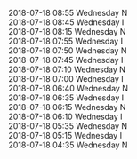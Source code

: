 2018-07-18 08:55 Wednesday  N  
2018-07-18 08:45 Wednesday  I  
2018-07-18 08:15 Wednesday  N  
2018-07-18 07:55 Wednesday  I  
2018-07-18 07:50 Wednesday  N  
2018-07-18 07:45 Wednesday  I  
2018-07-18 07:10 Wednesday  N  
2018-07-18 07:00 Wednesday  I  
2018-07-18 06:40 Wednesday  N  
2018-07-18 06:35 Wednesday  I  
2018-07-18 06:15 Wednesday  N  
2018-07-18 06:10 Wednesday  I  
2018-07-18 05:35 Wednesday  N  
2018-07-18 05:15 Wednesday  I  
2018-07-18 04:35 Wednesday  N  
